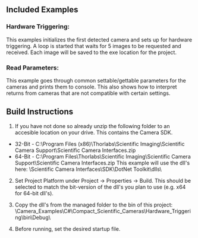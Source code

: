 ## Included Examples

### Hardware Triggering: 
This examples initializes the first detected camera and sets up for hardware triggering. A loop is started that waits for 5 images to be requested and received. Each image will be saved to the exe location for the project. 

### Read Parameters: 
This example goes through common settable/gettable parameters for the cameras and prints them to console. This also shows how to interpret returns from cameras that are not compatible with certain settings. 

## Build Instructions

1. If you have not done so already unzip the following folder to an accesible location on your drive. This contains the Camera SDK. 

  * 32-Bit - C:\Program Files (x86)\Thorlabs\Scientific Imaging\Scientific Camera Support\Scientific Camera Interfaces.zip
  * 64-Bit - C:\Program Files\Thorlabs\Scientific Imaging\Scientific Camera Support\Scientific Camera Interfaces.zip
This example will use the dll's here: \Scientific Camera Interfaces\SDK\DotNet Toolkit\dlls\

2. Set Project Platform under Project -> Properties -> Build. This should be selected to match the bit-version of the dll's you plan to use (e.g. x64 for 64-bit dll's). 
3. Copy the dll's from the managed folder to the bin of this project: 
\Camera_Examples\C#\Compact_Scientific_Cameras\Hardware_Triggering\bin\Debug\

4. Before running, set the desired startup file. 


